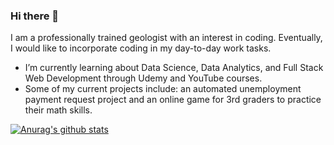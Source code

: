 ### Hi there 👋
I am a professionally trained geologist with an interest in coding.  Eventually, I would like to incorporate coding in my day-to-day work tasks.

- I’m currently learning about Data Science, Data Analytics, and Full Stack Web Development through Udemy and YouTube courses.
- Some of my current projects include: an automated unemployment payment request project and an online game for 3rd graders to practice their math skills.

[![Anurag's github stats](https://github-readme-stats.vercel.app/api?username=Hiebs915)](https://github.com/anuraghazra/github-readme-stats)
